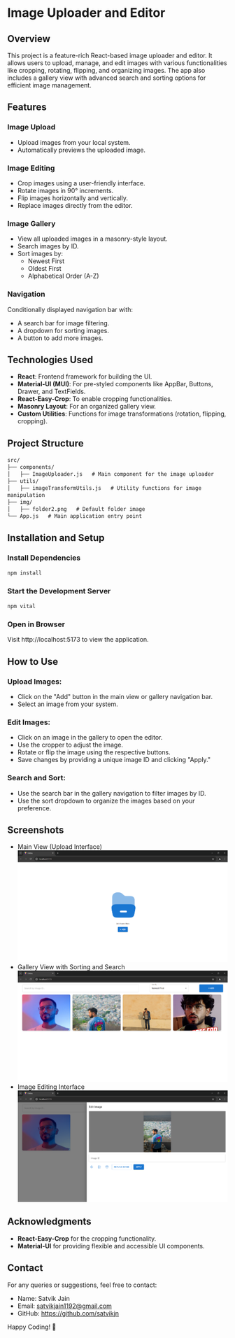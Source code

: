 
# Image Uploader and Editor

## Overview

This project is a feature-rich React-based image uploader and editor. It allows users to upload, manage, and edit images with various functionalities like cropping, rotating, flipping, and organizing images. The app also includes a gallery view with advanced search and sorting options for efficient image management.

## Features

### Image Upload
- Upload images from your local system.
- Automatically previews the uploaded image.

### Image Editing
- Crop images using a user-friendly interface.
- Rotate images in 90° increments.
- Flip images horizontally and vertically.
- Replace images directly from the editor.

### Image Gallery
- View all uploaded images in a masonry-style layout.
- Search images by ID.
- Sort images by:
  - Newest First
  - Oldest First
  - Alphabetical Order (A-Z)

### Navigation
Conditionally displayed navigation bar with:
- A search bar for image filtering.
- A dropdown for sorting images.
- A button to add more images.

## Technologies Used
- **React**: Frontend framework for building the UI.
- **Material-UI (MUI)**: For pre-styled components like AppBar, Buttons, Drawer, and TextFields.
- **React-Easy-Crop**: To enable cropping functionalities.
- **Masonry Layout**: For an organized gallery view.
- **Custom Utilities**: Functions for image transformations (rotation, flipping, cropping).

## Project Structure

```
src/
├── components/
│   ├── ImageUploader.js   # Main component for the image uploader
├── utils/
│   ├── imageTransformUtils.js   # Utility functions for image manipulation
├── img/
│   ├── folder2.png   # Default folder image
└── App.js   # Main application entry point
```

## Installation and Setup

### Install Dependencies
```bash
npm install
```

### Start the Development Server
```bash
npm vital
```

### Open in Browser
Visit http://localhost:5173 to view the application.

## How to Use

### Upload Images:
- Click on the "Add" button in the main view or gallery navigation bar.
- Select an image from your system.

### Edit Images:
- Click on an image in the gallery to open the editor.
- Use the cropper to adjust the image.
- Rotate or flip the image using the respective buttons.
- Save changes by providing a unique image ID and clicking "Apply."

### Search and Sort:
- Use the search bar in the gallery navigation to filter images by ID.
- Use the sort dropdown to organize the images based on your preference.

## Screenshots
- Main View (Upload Interface)
![alt text](</photo-gallary-2/Screen Shots/Screenshot 2025-01-05 113850.png>)
- Gallery View with Sorting and Search
![alt text](</photo-gallary-2/Screen Shots/Screenshot 2025-01-05 113842.png>)
- Image Editing Interface
![alt text](</photo-gallary-2/Screen Shots/Screenshot 2025-01-05 113726.png>)

## Acknowledgments
- **React-Easy-Crop** for the cropping functionality.
- **Material-UI** for providing flexible and accessible UI components.

## Contact
For any queries or suggestions, feel free to contact:

- Name: Satvik Jain
- Email: satvikjain1192@gmail.com
- GitHub: https://github.com/satvikjn

Happy Coding! 🚀
